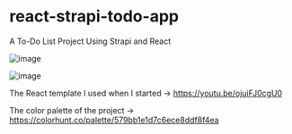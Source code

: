 # react-strapi-todo-app
A To-Do List Project Using Strapi and React

![image](https://user-images.githubusercontent.com/97290537/213870477-4729a98f-dac9-4395-94d3-2ee9b5e90b4b.png)

![image](https://user-images.githubusercontent.com/97290537/213870492-72d5ce18-a8e9-4981-bf7d-8d38ec2fa8f6.png)

The React template I used when I started -> 
https://youtu.be/ojuiFJ0cgU0

The color palette of the project -> 
https://colorhunt.co/palette/579bb1e1d7c6ece8ddf8f4ea



